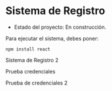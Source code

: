 <h1> Sistema de Registro </h1>

- Estado del proyecto: En construcción.

Para ejecutar el sistema, debes poner:

```npm install react```

Sistema de Registro 2

Prueba credenciales

Prueba de credenciales 2